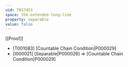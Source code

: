 ```yaml
---
uid: T017453
space: the-extended-long-line
property: separable
value: false
---
```

[[Proof]]

* [T001083] [Countable Chain Condition|P000029]
* [I000021] [Separable|P000026] => [Countable Chain Condition|P000029]

